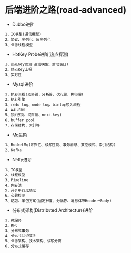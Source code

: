 # 后端进阶之路(road-advanced)

- Dubbo进阶
````
1、IO模型(通信模型)
2、协议、序列化、反序列化
3、业务线程模型
````
- HotKey Probe进阶(热点探测)
````
1、热点Key侦测(通信模型、滑动窗口)
2、热点Key上报
3、实时性
````
- Mysql进阶
````
1、执行流程(连接器、分析器、优化器、执行器)
2、执行引擎
3、redo log、unde log、binlog写入流程
4、WAL机制
5、锁(行锁、间隙锁、next-key)
6、buffer pool
7、存储结构、索引等
````
- Mq进阶
````
1、RocketMq(可靠性、读写性能、事务消息、推拉模式、索引结构)
2、Kafka
````
- Netty进阶
````
1、IO模型
2、线程模型
3、Pipeline
4、内存池
5、异步串行无锁化
6、心跳检测
7、粘包、半包方案(固定长度、分隔符、消息体带Header+Body)
````
- 分布式架构(Distributed Architecture)进阶
````
1、微服务
2、RPC
3、分布式事务
4、分布式共识算法
5、业务架构、技术架构、读写分离
6、分布式缓存
````